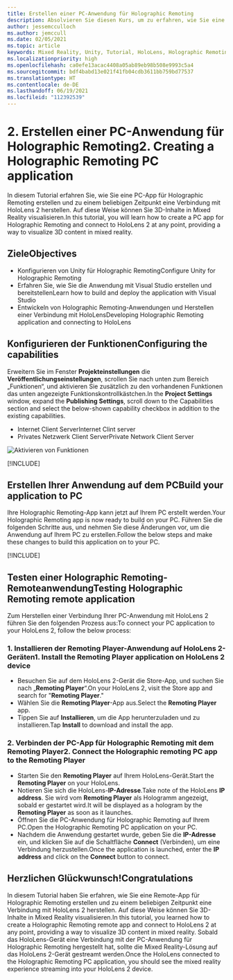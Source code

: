 ```yaml
---
title: Erstellen einer PC-Anwendung für Holographic Remoting
description: Absolvieren Sie diesen Kurs, um zu erfahren, wie Sie eine Anwendung erstellen, die Mixed Reality-Remoting von Ihrem PC zu HoloLens 2 ausführt.
author: jessemcculloch
ms.author: jemccull
ms.date: 02/05/2021
ms.topic: article
keywords: Mixed Reality, Unity, Tutorial, HoloLens, Holographic Remoting am PC, Visual Studio
ms.localizationpriority: high
ms.openlocfilehash: ca0efe13acac4408a05ab89eb98b508e9993c5a4
ms.sourcegitcommit: bdf4babd13e021f41fb04cdb3611bb759bd77537
ms.translationtype: HT
ms.contentlocale: de-DE
ms.lasthandoff: 06/19/2021
ms.locfileid: "112392539"
---
```

# <a name="2-creating-a-holographic-remoting-pc-application"></a><span data-ttu-id="728de-104">2. Erstellen einer PC-Anwendung für Holographic Remoting</span><span class="sxs-lookup"><span data-stu-id="728de-104">2. Creating a Holographic Remoting PC application</span></span>

<span data-ttu-id="728de-105">In diesem Tutorial erfahren Sie, wie Sie eine PC-App für Holographic Remoting erstellen und zu einem beliebigen Zeitpunkt eine Verbindung mit HoloLens 2 herstellen. Auf diese Weise können Sie 3D-Inhalte in Mixed Reality visualisieren.</span><span class="sxs-lookup"><span data-stu-id="728de-105">In this tutorial, you will learn how to create a PC app for Holographic Remoting and connect to HoloLens 2 at any point, providing a way to visualize 3D content in mixed reality.</span></span>

## <a name="objectives"></a><span data-ttu-id="728de-106">Ziele</span><span class="sxs-lookup"><span data-stu-id="728de-106">Objectives</span></span>

* <span data-ttu-id="728de-107">Konfigurieren von Unity für Holographic Remoting</span><span class="sxs-lookup"><span data-stu-id="728de-107">Configure Unity for Holographic Remoting</span></span>
* <span data-ttu-id="728de-108">Erfahren Sie, wie Sie die Anwendung mit Visual Studio erstellen und bereitstellen</span><span class="sxs-lookup"><span data-stu-id="728de-108">Learn how to build and deploy the application with Visual Studio</span></span>
* <span data-ttu-id="728de-109">Entwickeln von Holographic Remoting-Anwendungen und Herstellen einer Verbindung mit HoloLens</span><span class="sxs-lookup"><span data-stu-id="728de-109">Developing Holographic Remoting application and connecting to HoloLens</span></span>

## <a name="configuring-the-capabilities"></a><span data-ttu-id="728de-110">Konfigurieren der Funktionen</span><span class="sxs-lookup"><span data-stu-id="728de-110">Configuring the capabilities</span></span>

<span data-ttu-id="728de-111">Erweitern Sie im Fenster **Projekteinstellungen** die **Veröffentlichungseinstellungen**, scrollen Sie nach unten zum Bereich „Funktionen“, und aktivieren Sie zusätzlich zu den vorhandenen Funktionen das unten angezeigte Funktionskontrollkästchen.</span><span class="sxs-lookup"><span data-stu-id="728de-111">In the **Project Settings** window, expand the **Publishing Settings**, scroll down to the Capabilities section and select the below-shown capability checkbox in addition to the existing capabilities.</span></span>

* <span data-ttu-id="728de-112">Internet Client Server</span><span class="sxs-lookup"><span data-stu-id="728de-112">Internet Clint server</span></span>
* <span data-ttu-id="728de-113">Privates Netzwerk Client Server</span><span class="sxs-lookup"><span data-stu-id="728de-113">Private Network Client Server</span></span>

![Aktivieren von Funktionen](images/mrlearning-pc-holographic-remoting/tutorial2-section0-step1-1.png)

[!INCLUDE[](includes/configuring-scene-for-holographic-remoting.md)]

## <a name="build-your-application-to-pc"></a><span data-ttu-id="728de-115">Erstellen Ihrer Anwendung auf dem PC</span><span class="sxs-lookup"><span data-stu-id="728de-115">Build your application to PC</span></span>

<span data-ttu-id="728de-116">Ihre Holographic Remoting-App kann jetzt auf Ihrem PC erstellt werden.</span><span class="sxs-lookup"><span data-stu-id="728de-116">Your Holographic Remoting app is now ready to build on your PC.</span></span> <span data-ttu-id="728de-117">Führen Sie die folgenden Schritte aus, und nehmen Sie diese Änderungen vor, um die Anwendung auf Ihrem PC zu erstellen.</span><span class="sxs-lookup"><span data-stu-id="728de-117">Follow the below steps and make these changes to build this application on to your PC.</span></span>

[!INCLUDE[](includes/build-your-application-to-pc.md)]

## <a name="testing-holographic-remoting-remote-application"></a><span data-ttu-id="728de-118">Testen einer Holographic Remoting-Remoteanwendung</span><span class="sxs-lookup"><span data-stu-id="728de-118">Testing Holographic Remoting remote application</span></span>

<span data-ttu-id="728de-119">Zum Herstellen einer Verbindung Ihrer PC-Anwendung mit HoloLens 2 führen Sie den folgenden Prozess aus:</span><span class="sxs-lookup"><span data-stu-id="728de-119">To connect your PC application to your HoloLens 2, follow the below process:</span></span>

### <a name="1-install-the-remoting-player-application-on-hololens-2-device"></a><span data-ttu-id="728de-120">1. Installieren der Remoting Player-Anwendung auf HoloLens 2-Geräten</span><span class="sxs-lookup"><span data-stu-id="728de-120">1. Install the Remoting Player application on HoloLens 2 device</span></span>

* <span data-ttu-id="728de-121">Besuchen Sie auf dem HoloLens 2-Gerät die Store-App, und suchen Sie nach „**Remoting Player**“.</span><span class="sxs-lookup"><span data-stu-id="728de-121">On your HoloLens 2, visit the Store app and search for "**Remoting Player**."</span></span>
* <span data-ttu-id="728de-122">Wählen Sie die **Remoting Player**-App aus.</span><span class="sxs-lookup"><span data-stu-id="728de-122">Select the **Remoting Player** app.</span></span>
* <span data-ttu-id="728de-123">Tippen Sie auf **Installieren**, um die App herunterzuladen und zu installieren.</span><span class="sxs-lookup"><span data-stu-id="728de-123">Tap **Install** to download and install the app.</span></span>

### <a name="2-connect-the-holographic-remoting-pc-app-to-the-remoting-player"></a><span data-ttu-id="728de-124">2. Verbinden der PC-App für Holographic Remoting mit dem Remoting Player</span><span class="sxs-lookup"><span data-stu-id="728de-124">2. Connect the Holographic remoting PC app to the Remoting Player</span></span>

* <span data-ttu-id="728de-125">Starten Sie den **Remoting Player** auf Ihrem HoloLens-Gerät.</span><span class="sxs-lookup"><span data-stu-id="728de-125">Start the **Remoting Player** on your HoloLens.</span></span>
* <span data-ttu-id="728de-126">Notieren Sie sich die HoloLens-**IP-Adresse**.</span><span class="sxs-lookup"><span data-stu-id="728de-126">Take note of the HoloLens **IP address**.</span></span> <span data-ttu-id="728de-127">Sie wird vom **Remoting Player** als Hologramm angezeigt, sobald er gestartet wird.</span><span class="sxs-lookup"><span data-stu-id="728de-127">It will be displayed as a hologram by the **Remoting Player** as soon as it launches.</span></span>
* <span data-ttu-id="728de-128">Öffnen Sie die PC-Anwendung für Holographic Remoting auf Ihrem PC.</span><span class="sxs-lookup"><span data-stu-id="728de-128">Open the Holographic Remoting PC application on your PC.</span></span>
* <span data-ttu-id="728de-129">Nachdem die Anwendung gestartet wurde, geben Sie die **IP-Adresse** ein, und klicken Sie auf die Schaltfläche **Connect** (Verbinden), um eine Verbindung herzustellen.</span><span class="sxs-lookup"><span data-stu-id="728de-129">Once the application is launched, enter the **IP address** and click on the **Connect**  button to connect.</span></span>

## <a name="congratulations"></a><span data-ttu-id="728de-130">Herzlichen Glückwunsch!</span><span class="sxs-lookup"><span data-stu-id="728de-130">Congratulations</span></span>

<span data-ttu-id="728de-131">In diesem Tutorial haben Sie erfahren, wie Sie eine Remote-App für Holographic Remoting erstellen und zu einem beliebigen Zeitpunkt eine Verbindung mit HoloLens 2 herstellen. Auf diese Weise können Sie 3D-Inhalte in Mixed Reality visualisieren.</span><span class="sxs-lookup"><span data-stu-id="728de-131">In this tutorial, you learned how to create a Holographic Remoting remote app and connect to HoloLens 2 at any point, providing a way to visualize 3D content in mixed reality.</span></span> <span data-ttu-id="728de-132">Sobald das HoloLens-Gerät eine Verbindung mit der PC-Anwendung für Holographic Remoting hergestellt hat, sollte die Mixed Reality-Lösung auf das HoloLens 2-Gerät gestreamt werden.</span><span class="sxs-lookup"><span data-stu-id="728de-132">Once the HoloLens connected to the Holographic Remoting PC application, you should see the mixed reality experience streaming into your HoloLens 2 device.</span></span>
